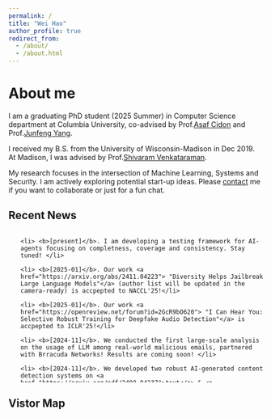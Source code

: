 ```yaml
---
permalink: /
title: "Wei Hao"
author_profile: true
redirect_from: 
  - /about/
  - /about.html
---
```

# <i class="fa fa-cog fa-fw"></i> About me #
I am a graduating PhD student (2025 Summer) in Computer Science department at Columbia University, co-advised by Prof.[Asaf Cidon](https://www.asafcidon.com/) and Prof.[Junfeng Yang](http://www.cs.columbia.edu/~junfeng/).

I received my B.S. from the University of Wisconsin-Madison in Dec 2019. At Madison, I was advised by Prof.[Shivaram Venkataraman](https://shivaram.org/).

My research focuses in the intersection of Machine Learning, Systems and Security. I am actively exploring potential start-up ideas. Please [contact](mailto:wei<dot>h<at>columbia<dot>edu) me if you want to collaborate or just for a fun chat.

## <i class="fa fa-fw fa-rss "></i> Recent News ##
<ul style="width: auto; height: 300px; overflow: auto">

    <li> <b>[present]</b>. I am developing a testing framework for AI-agents focusing on completness, coverage and consistency. Stay tuned! </li> 

    <li> <b>[2025-01]</b>. Our work <a href="https://arxiv.org/abs/2411.04223"> "Diversity Helps Jailbreak Large Language Models"</a> (author list will be updated in the camera-ready) is accpepted to NACCL'25!</li>

    <li> <b>[2025-01]</b>. Our work <a href="https://openreview.net/forum?id=2GcR9bO620"> "I Can Hear You: Selective Robust Training for Deepfake Audio Detection"</a> is accpepted to ICLR'25!</li>

    <li> <b>[2024-11]</b>. We conducted the first large-scale analysis on the usage of LLM among real-world malicious emails, partnered with Brracuda Networks! Results are coming soon! </li>

    <li> <b>[2024-11]</b>. We developed two robust AI-generated content detection systems on <a href="https://arxiv.org/pdf/2408.04237">text</a> & <a href="https://arxiv.org/abs/2411.00121">audio</a> (tested on 1.3M samples, including real scam calls and simulations using tools like Elevenlabs)! Results are coming soon! </li>
    
    <li> <b>[2024-11]</b>. Talk @ AI & Cybersecurity Night hosted by the Google CISO Community. Thanks Google for the invitation! </li>

    <li> <b>[2024-10]</b>. Our work <a href="https://arxiv.org/pdf/2305.07772">"Nazar: Monitoring and Adapting ML Models on Mobile Devices"</a> on continious AI system monitoring is accepted by ASPLOS 25'!</li>

    <li> <b>[2024-06]</b>. I will start my summer internship at Barracuda Networks working on AI security in production!</li>
    
    <li> <b>[2024-05]</b>. Our work <a href="https://proceedings.mlr.press/v235/hao24c.html">"MGit: A Model Versioning and Management System"</a> on ML model lineage tracking and its applications is accepted by ICML 24'!</li>

    <li> <b>[2023-05]</b>. Selected as <a href="https://mlcommons.org/en/rising-stars-2023/">ML and Systems Rising Star 23'</a>!</li>

    <li> <b>[2023-03]</b>. I will start my summer internship at MSR Redmond working on <a href="https://www.microsoft.com/en-us/research/project/fiddle/">Project Fiddle</a> again. In person this time!</li>

    <li> <b>[2022-07]</b>. Win the MLSys student travel grant!</li>

    <li> <b>[2022-02]</b>. I will start my summer internship at MSR Redmond. My mentors are <a href="https://www.microsoft.com/en-us/research/people/dnarayanan/">Deepak Narayanan</a> and <a href="https://www.microsoft.com/en-us/research/people/amar/">Amar Phanishayee</a>!</li>

    <li> <b>[2022-01]</b>. Our work <a href="https://proceedings.mlsys.org/paper/2022/file/92cc227532d17e56e07902b254dfad10-Paper.pdf">"A Tale of Two Models: Constructing Evasive Attacks on Edge Models"</a> is accepted at MLSys 22' <b>(acceptance rate: 20.6%)</b>! This is my first first-author paper during the PhD!</li>

    <li> <b>[2020-11]</b>. <b>Clockwork</b> has received the <a href="https://sysartifacts.github.io/osdi2020/results.html">OSDI Distinguished Artifact Award</a>! I wish they can give us a <a href="https://www.usenix.org/conference/osdi20/presentation/gujarati">best video</a> award as well!</li>

    <li> <b>[2020-08]</b>. Our work at MPI on DNN serving <a href="https://www.usenix.org/conference/osdi20/presentation/gujarati">"Serving DNNs like Clockwork: Performance Predictability from the Bottom Up"</a> is accepted at OSDI 20'! </li>

    <li> <b>[2020-05]</b>. I will start my summer internship under Prof.<a href="https://people.mpi-sws.org/~jcmace/">Jonathan Mace</a> at MPI-SWS!</li>

    <li> <b>[2020-04]</b>. Paper accepted at <a href="http://2020.biomedicalimaging.org/">ISBI 2020</a> with oral presentation!</li>

    <li> <b>[2020-03]</b>. I decided to goto Columbia for PhD!</li>

    <li> <b>[2019-10]</b>. Abstarct Paper accepted at <a href="http://learningsys.org/sosp19/">AI Systems workshop at SOSP 2019</a> with lightning talk!</li>

</ul>


## <i class="fa fa-map-marker"></i> Vistor Map ##

<script type='text/javascript' id='clustrmaps' src='//cdn.clustrmaps.com/map_v2.js?cl=436daa&w=a&t=n&d=tYhSMKyW43Y6iAu13D7b8y6KfGJH-8_r38PmskGse5I&co=f5f6f7&cmo=ba0202&cmn=ff0012'></script>

